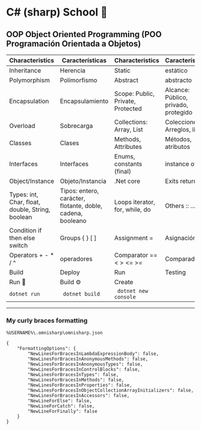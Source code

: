 # C# (sharp) School 🎒

## OOP Object Oriented Programming (POO Programación Orientada a Objetos)
| Characteristics | Características | Characteristics | Características |
|----|----|----|----|
Inheritance | Herencia | Static | estático
Polymorphism | Polimorfismo | Abstract | abstracto
Encapsulation | Encapsulamiento | Scope: Public, Private, Protected | Alcance: Público, privado, protegido
Overload | Sobrecarga | Collections: Array, List | Colecciones: Arreglos, listas
Classes | Clases | Methods, Attributes | Métodos, atributos 
Interfaces | Interfaces | Enums, constants (final) | instance of
Object/Instance | Objeto/Instancia | .Net core | Exits return 
Types: int, Char, float, double, String, boolean | Tipos: entero, carácter, flotante, doble, cadena, booleano | Loops iterator, for, while, do | Others :: ... ;
Condition if then else switch | Groups { } [ ] |  Assignment = | Asignación 
Operators + - * / ^ | operadores | Comparator == < > <= >=  | Comparador
Build | Deploy | Run | Testing
Run 🚀 | Build ⚙️ | Create
``` dotnet run ``` | ``` dotnet build``` | ``` dotnet new console```

<hr>

### My curly braces formatting
`%USERNAME%\.omnisharp\omnisharp.json`
```
{
    "FormattingOptions": {
        "NewLinesForBracesInLambdaExpressionBody": false,
        "NewLinesForBracesInAnonymousMethods": false,
        "NewLinesForBracesInAnonymousTypes": false,
        "NewLinesForBracesInControlBlocks": false,
        "NewLinesForBracesInTypes": false,
        "NewLinesForBracesInMethods": false,
        "NewLinesForBracesInProperties": false,
        "NewLinesForBracesInObjectCollectionArrayInitializers": false,
        "NewLinesForBracesInAccessors": false,
        "NewLineForElse": false,
        "NewLineForCatch": false,
        "NewLineForFinally": false
    }
}
```
